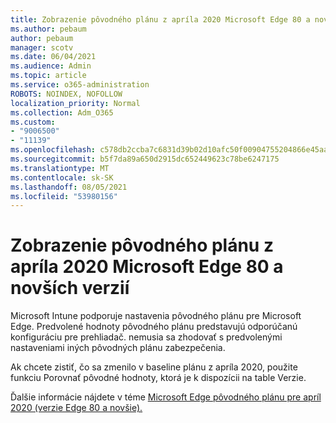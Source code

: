 ```yaml
---
title: Zobrazenie pôvodného plánu z apríla 2020 Microsoft Edge 80 a novších verzií
ms.author: pebaum
author: pebaum
manager: scotv
ms.date: 06/04/2021
ms.audience: Admin
ms.topic: article
ms.service: o365-administration
ROBOTS: NOINDEX, NOFOLLOW
localization_priority: Normal
ms.collection: Adm_O365
ms.custom:
- "9006500"
- "11139"
ms.openlocfilehash: c578db2ccba7c6831d39b02d10afc50f00904755204866e45aa4eb2ec313a8e3
ms.sourcegitcommit: b5f7da89a650d2915dc652449623c78be6247175
ms.translationtype: MT
ms.contentlocale: sk-SK
ms.lasthandoff: 08/05/2021
ms.locfileid: "53980156"
---
```

# <a name="view-the-april-2020-baseline-for-microsoft-edge-versions-80-and-later"></a>Zobrazenie pôvodného plánu z apríla 2020 Microsoft Edge 80 a novších verzií

Microsoft Intune podporuje nastavenia pôvodného plánu pre Microsoft Edge. Predvolené hodnoty pôvodného plánu predstavujú odporúčanú konfiguráciu pre prehliadač. nemusia sa zhodovať s predvolenými nastaveniami iných pôvodných plánu zabezpečenia.

Ak chcete zistiť, čo sa zmenilo v baseline plánu z apríla 2020, použite funkciu Porovnať pôvodné hodnoty, ktorá je k dispozícii na table Verzie.

Ďalšie informácie nájdete v téme [Microsoft Edge pôvodného plánu pre apríl 2020 (verzie Edge 80 a novšie).](/mem/intune/protect/security-baseline-settings-edge?pivots=edge-april-2020)